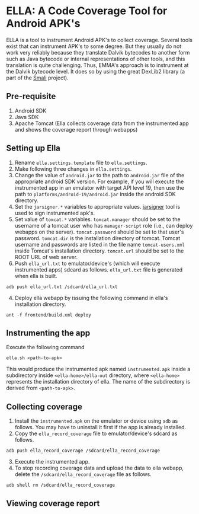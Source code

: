 ELLA: A Code Coverage Tool for Android APK's 
====

ELLA is a tool to instrument Android APK's to collect
coverage. Several tools exist that can instrument APK's to some
degree. But they usually do not work very reliably because they
translate Dalvik bytecodes to another form such as Java bytecode or
internal representations of other tools, and this translation is quite
challenging.  Thus, EMMA's approach is to instrument at the Dalvik
bytecode level. It does so by using the great DexLib2 library (a part
of the [Smali](https://github.com/JesusFreke/smali) project).

## Pre-requisite
1. Android SDK
2. Java SDK
3. Apache Tomcat (Ella collects coverage data from the instrumented app and shows the coverage report
through webapps)

## Setting up Ella
1. Rename `ella.settings.template` file to `ella.settings`.
2. Make following three changes in `ella.settings`. 
  1. Change the value of `android.jar` to the path to `android.jar` file of the appropriate
android SDK version. For example, if you will execute the instrumented app in an emulator
with target API level 19, then use the path to `platforms/android-19/android.jar` inside the android SDK directory.
  2. Set the `jarsigner.*` variables to appropriate values. [jarsigner](http://docs.oracle.com/javase/6/docs/technotes/tools/windows/jarsigner.html) tool is used to sign instrumented apk's.
  3. Set value of `tomcat.*` variables. `tomcat.manager` should be set to the username of a tomcat user who has `manager-script` role (i.e., can deploy webapps on the server). `tomcat.password` should be set to that user's password. `tomcat.dir` is the installation directory of tomcat. Tomcat username and passwords are listed in the file name `tomcat-users.xml` inside Tomcat's installation directory. `tomcat.url` should be set to the ROOT URL of web server.
3. Push `ella_url.txt` to emulator/device's (which will execute instrumented apps) sdcard as follows. `ella_url.txt` file is generated when ella is built.
```
adb push ella_url.txt /sdcard/ella_url.txt
```
4. Deploy ella webapp by issuing the following command in ella's installation directory.
```
ant -f frontend/build.xml deploy
```

## Instrumenting the app
Execute the following command
```
ella.sh <path-to-apk>
```

This would produce the instrumented apk named `instrumented.apk` inside a subdirectory inside `<ella-home>/ella-out` directory, where `<ella-home>` represents the installation directory of ella. The name of the subdirectory is derived from `<path-to-apk>`.

## Collecting coverage
1. Install the `instrumented.apk` on the emulator or device using `adb` as follows. You may have to uninstall it first if the app is already installed.
2. Copy the `ella_record_coverage` file to emulator/device's sdcard as follows.
```
adb push ella_record_coverage /sdcard/ella_record_coverage
```
3. Execute the instrumented app. 
4. To stop recording coverage data and upload the data to ella webapp, delete the `/sdcard/ella_record_coverage` file as follows.
```
adb shell rm /sdcard/ella_record_coverage
```

## Viewing coverage report